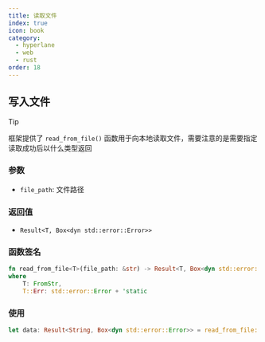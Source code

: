 ```yaml
---
title: 读取文件
index: true
icon: book
category:
  - hyperlane
  - web
  - rust
order: 18
---
```


## 写入文件

> [!tip]
> 框架提供了 `read_from_file()` 函数用于向本地读取文件，需要注意的是需要指定读取成功后以什么类型返回

### 参数

- `file_path`: 文件路径

### 返回值

- `Result<T, Box<dyn std::error::Error>>`

### 函数签名

```rust
fn read_from_file<T>(file_path: &str) -> Result<T, Box<dyn std::error::Error>>
where
    T: FromStr,
    T::Err: std::error::Error + 'static
```

### 使用

```rust
let data: Result<String, Box<dyn std::error::Error>> = read_from_file::<String>("./test.txt");
```

<Bottom />
